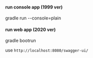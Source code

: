 #### run console app (1999 ver)
gradle run --console=plain

#### run web app (2020 ver)
gradle bootrun

use `http://localhost:8080/swagger-ui/` 